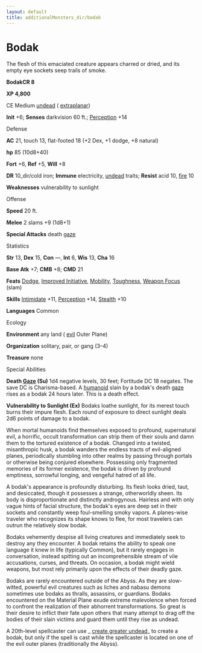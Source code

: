 ```yaml
---
layout: default
title: additionalMonsters_dir/bodak
---
```

# Bodak

The flesh of this emaciated creature appears charred or dried, and its empty eye sockets seep trails of smoke.

**BodakCR 8**

**XP 4,800**

CE Medium [undead](monsters_dir/creatureTypes#_undead) ( [extraplanar](monsters_dir/creatureTypes#_extraplanar-subtype))

**Init** +6; **Senses** darkvision 60 ft.; [Perception](additionalMonsters_dir/../skills_dir/perception#_perception) +14

Defense

**AC** 21, touch 13, flat-footed 18 (+2 Dex, +1 dodge, +8 natural)

**hp** 85 (10d8+40)

**Fort** +6, **Ref** +5, **Will** +8

**DR** 10_dir/cold iron; **Immune** electricity, [undead](monsters_dir/creatureTypes#_undead) traits; **Resist** acid 10, [fire](monsters_dir/creatureTypes#_fire-subtype) 10

**Weaknesses** vulnerability to sunlight

Offense

**Speed** 20 ft.

**Melee** 2 slams +9 (1d8+1)

**Special Attacks** death [gaze](monsters_dir/universalMonsterRules#_gaze)

Statistics

**Str** 13, **Dex** 15, **Con** —, **Int** 6, **Wis** 13, **Cha** 16

**Base Atk** +7; **CMB** +8; **CMD** 21

**Feats** [Dodge](additionalMonsters_dir/../feats#_dodge), [Improved Initiative](additionalMonsters_dir/../feats#_improved-initiative), [Mobility](additionalMonsters_dir/../feats#_mobility), [Toughness](additionalMonsters_dir/../feats#_toughness), [Weapon Focus](additionalMonsters_dir/../feats#_weapon-focus) (slam)

**Skills** [Intimidate](additionalMonsters_dir/../skills_dir/intimidate#_intimidate) +11, [Perception](additionalMonsters_dir/../skills_dir/perception#_perception) +14, [Stealth](additionalMonsters_dir/../skills_dir/stealth#_stealth) +10

**Languages** Common

Ecology

**Environment** any land ( [evil](monsters_dir/creatureTypes#_evil-subtype) Outer Plane)

**Organization** solitary, pair, or gang (3–4)

**Treasure** none

Special Abilities

**Death [Gaze](monsters_dir/universalMonsterRules#_gaze) (Su)** 1d4 negative levels, 30 feet; Fortitude DC 18 negates. The save DC is Charisma-based. A [humanoid](monsters_dir/creatureTypes#_humanoid) slain by a bodak's death [gaze](monsters_dir/universalMonsterRules#_gaze) rises as a bodak 24 hours later. This is a death effect.

**Vulnerability to Sunlight (Ex)** Bodaks loathe sunlight, for its merest touch burns their impure flesh. Each round of exposure to direct sunlight deals 2d6 points of damage to a bodak.

When mortal humanoids find themselves exposed to profound, supernatural evil, a horrific, occult transformation can strip them of their souls and damn them to the tortured existence of a bodak. Changed into a twisted, misanthropic husk, a bodak wanders the endless tracts of evil-aligned planes, periodically stumbling into other realms by passing through portals or otherwise being conjured elsewhere. Possessing only fragmented memories of its former existence, the bodak is driven by profound emptiness, sorrowful longing, and vengeful hatred of all life.

A bodak's appearance is profoundly disturbing. Its flesh looks dried, taut, and desiccated, though it possesses a strange, otherworldly sheen. Its body is disproportionate and distinctly androgynous. Hairless and with only vague hints of facial structure, the bodak's eyes are deep set in their sockets and constantly weep foul-smelling smoky vapors. A planes-wise traveler who recognizes its shape knows to flee, for most travelers can outrun the relatively slow bodak.

Bodaks vehemently despise all living creatures and immediately seek to destroy any they encounter. A bodak retains the ability to speak one language it knew in life (typically Common), but it rarely engages in conversation, instead spitting out an incomprehensible stream of vile accusations, curses, and threats. On occasion, a bodak might wield weapons, but most rely primarily upon the effects of their deadly gaze.

Bodaks are rarely encountered outside of the Abyss. As they are slow-witted, powerful evil creatures such as liches and nabasu demons sometimes use bodaks as thralls, assassins, or guardians. Bodaks encountered on the Material Plane exude extreme malevolence when forced to confront the realization of their abhorrent transformations. So great is their desire to inflict their fate upon others that many attempt to drag off the bodies of their slain victims and guard them until they rise as undead.

A 20th-level spellcaster can use _ [create greater undead](additionalMonsters_dir/../spells_dir/createGreaterUndead#_create-greater-undead)_ to create a bodak, but only if the spell is cast while the spellcaster is located on one of the evil outer planes (traditionally the Abyss).

